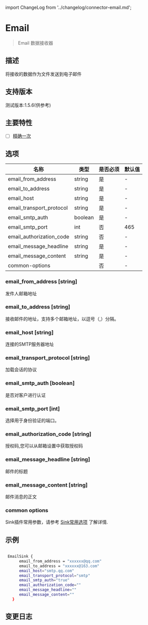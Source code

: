 import ChangeLog from '../changelog/connector-email.md';

# Email

> Email 数据接收器

## 描述

将接收的数据作为文件发送到电子邮件

## 支持版本

测试版本:1.5.6(供参考)

## 主要特性

- [ ] [精确一次](../../concept/connector-v2-features.md)

## 选项

|            名称            |   类型    | 是否必须 | 默认值 |
|--------------------------|---------|------|-----|
| email_from_address       | string  | 是    | -   |
| email_to_address         | string  | 是    | -   |
| email_host               | string  | 是    | -   |
| email_transport_protocol | string  | 是    | -   |
| email_smtp_auth          | boolean | 是    | -   |
| email_smtp_port          | int     | 否    | 465 |
| email_authorization_code | string  | 否    | -   |
| email_message_headline   | string  | 是    | -   |
| email_message_content    | string  | 是    | -   |
| common-options           |         | 否    | -   |

### email_from_address [string]

发件人邮箱地址

### email_to_address [string]

接收邮件的地址，支持多个邮箱地址，以逗号（,）分隔。

### email_host [string]

连接的SMTP服务器地址

### email_transport_protocol [string]

加载会话的协议

### email_smtp_auth [boolean]

是否对客户进行认证

### email_smtp_port [int]

选择用于身份验证的端口。

### email_authorization_code [string]

授权码,您可以从邮箱设置中获取授权码

### email_message_headline [string]

邮件的标题

### email_message_content [string]

邮件消息的正文

### common options

Sink插件常用参数，请参考 [Sink常用选项](../sink-common-options.md) 了解详情.

## 示例

```bash

 EmailSink {
      email_from_address = "xxxxxx@qq.com"
      email_to_address = "xxxxxx@163.com"
      email_host="smtp.qq.com"
      email_transport_protocol="smtp"
      email_smtp_auth="true"
      email_authorization_code=""
      email_message_headline=""
      email_message_content=""
   }

```

## 变更日志

<ChangeLog />